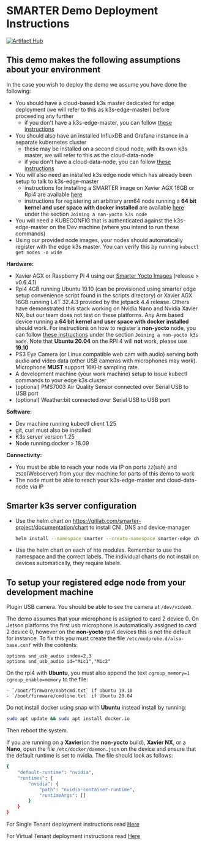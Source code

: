 # SMARTER Demo Deployment Instructions

[![Artifact Hub](https://img.shields.io/endpoint?url=https://artifacthub.io/badge/repository/smarter)](https://artifacthub.io/packages/search?repo=smarter)
## This demo makes the following assumptions about your environment

In the case you wish to deploy the demo we assume you have done the following:
- You should have a cloud-based k3s master dedicated for edge deployment (we will refer to this as k3s-edge-master) before proceeding any further
    - if you don't have a k3s-edge-master, you can follow [these instructions](./k3s-edge-master.md)
- You should also have an installed InfluxDB and Grafana instance in a separate kubernetes cluster
    - these may be installed on a second cloud node, with its own k3s master, we will refer to this as the cloud-data-node
    - if you don't have a cloud-data-node, you can follow [these instructions](./cloud-data-node.md)
- You will also need an installed k3s edge node which has already been setup to talk to k3s-edge-master
    - instructions for installing a SMARTER image on Xavier AGX 16GB or Rpi4 are available [here](http://gitlab.com/arm-research/smarter/smarter-yocto)
    - instructions for registering an arbitrary arm64 node running a **64 bit kernel and user space with docker installed** are available [here](./k3s-edge-master.md) under the section `Joining a non-yocto k3s node`
- You will need a KUBECONFIG that is authenticated against the k3s-edge-master on the Dev machine (where you intend to run these commands)
- Using our provided node images, your nodes should automatically register with the edge k3s master. You can verify this by running `kubectl get nodes -o wide`

**Hardware:** 
- Xavier AGX or Raspberry Pi 4 using our [Smarter Yocto Images](http://gitlab.com/arm-research/smarter/smarter-yocto) (release > v0.6.4.1)
- Rpi4 4GB running Ubuntu 19.10 (can be provisioned using smarter edge setup convenience script found in the scripts directory) or Xavier AGX 16GB running L4T 32.4.3 provided by the jetpack 4.4 release. Others have demonstrated this stack working on Nvidia Nano and Nvidia Xavier NX, but our team does not test on these platforms. Any Arm based device running a **64 bit kernel and user space with docker installed** should work. For instructions on how to register a **non-yocto** node, you can follow [these instructions](./k3s-edge-master.md) under the section `Joining a non-yocto k3s node`. Note that **Ubuntu 20.04** on the RPI 4 will **not** work, please use **19.10**
- PS3 Eye Camera (or Linux compatible web cam with audio) serving both audio and video data (other USB cameras with microphones may work). Microphone **MUST** support 16KHz sampling rate.
- A development machine (your work machine) setup to issue kubectl commands to your edge k3s cluster
- (optional) PMS7003 Air Quality Sensor connected over Serial USB to USB port
- (optional) Weather:bit connected over Serial USB to USB port

**Software:**
- Dev machine running kubectl client 1.25
- git, curl must also be installed
- K3s server version 1.25
- Node running docker > 18.09

**Connectivity:**
- You must be able to reach your node via IP on ports `22`(ssh) and `2520`(Webserver) from your dev machine for parts of this demo to work 
- The node must be able to reach your k3s-edge-master and cloud-data-node via IP

## Smarter k3s server configuration

- Use the helm chart on https://gitlab.com/smarter-project/documentation/chart to install CNI, DNS and device-manager
   ```bash
   helm install --namespace smarter --create-namespace smarter-edge chart
   ```
- Use the helm chart on each of hte modules. Remember to use the namespace and the correct labels. The individual charts do not install on devices automatically, they require labels.

## To setup your registered edge node from your development machine
Plugin USB camera. You should be able to see the camera at `/dev/video0`.

The demo assumes that your microphone is assigned to card 2 device 0. On Jetson platforms the first usb microphone is automatically assigned to card 2 device 0, however on the **non-yocto** rpi4 devices this is not the default for instance. To fix this you must create the file `/etc/modprobe.d/alsa-base.conf` with the contents:
```
options snd_usb_audio index=2,3
options snd_usb_audio id="Mic1","Mic2"
```

On the rpi4 with **Ubuntu**, you must also append the text `cgroup_memory=1 cgroup_enable=memory` to the file:
```
- `/boot/firmware/nobtcmd.txt` if Ubuntu 19.10
- `/boot/firmware/cmdline.txt` if Ubuntu 20.04
```

Do not install docker using snap with **Ubuntu** instead install by running:
```bash
sudo apt update && sudo apt install docker.io
```

Then reboot the system.

If you are running on a **Xavier**(on the **non-yocto** build), **Xavier NX**, or a **Nano**, open the file `/etc/docker/daemon.json` on the device and ensure that the default runtime is set to nvidia. The file should look as follows:
```bash
{
    "default-runtime": "nvidia",
    "runtimes": {
        "nvidia": {
            "path": "nvidia-container-runtime",
            "runtimeArgs": []
        }
    }
}
```

For Single Tenant deployment instructions read [Here](./SingleTenantREADME.md)

For Virtual Tenant deployment instructions read [Here](./VirtualTenantREADME.md)
